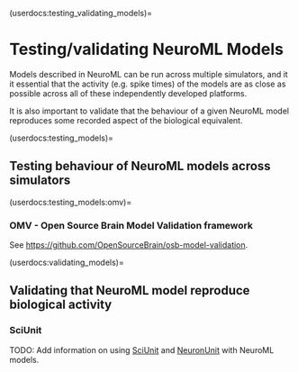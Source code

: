 (userdocs:testing_validating_models)=
# Testing/validating NeuroML Models

Models described in NeuroML can be run across multiple simulators, and it it essential that the activity (e.g. spike times) of the models are as close as possible across all of these independently developed platforms.

It is also important to validate that the behaviour of a given NeuroML model reproduces some recorded aspect of the biological equivalent.  

(userdocs:testing_models)=
## Testing behaviour of NeuroML models across simulators

(userdocs:testing_models:omv)=
### OMV - Open Source Brain Model Validation framework

See https://github.com/OpenSourceBrain/osb-model-validation.

(userdocs:validating_models)=
## Validating that NeuroML model reproduce biological activity

### SciUnit

TODO: Add information on using [SciUnit](https://scidash.org/sciunit.html) and [NeuronUnit](https://scidash.org/neuronunit.html) with NeuroML models.
